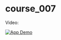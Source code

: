 # course_007

Video:


[![App Demo](https://img.youtube.com/vi/ZP5AHPCjnLo/0.jpg)](https://www.youtube.com/watch?v=ZP5AHPCjnLo)
